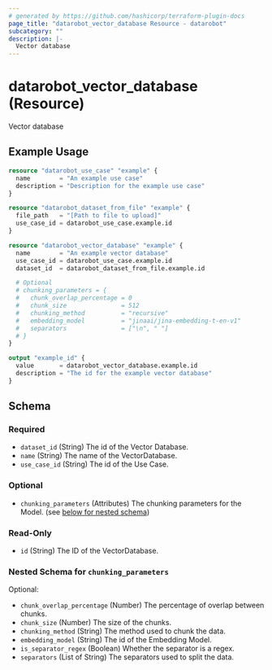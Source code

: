 ```yaml
---
# generated by https://github.com/hashicorp/terraform-plugin-docs
page_title: "datarobot_vector_database Resource - datarobot"
subcategory: ""
description: |-
  Vector database
---
```


# datarobot_vector_database (Resource)

Vector database

## Example Usage

```terraform
resource "datarobot_use_case" "example" {
  name        = "An example use case"
  description = "Description for the example use case"
}

resource "datarobot_dataset_from_file" "example" {
  file_path   = "[Path to file to upload]"
  use_case_id = datarobot_use_case.example.id
}

resource "datarobot_vector_database" "example" {
  name        = "An example vector database"
  use_case_id = datarobot_use_case.example.id
  dataset_id  = datarobot_dataset_from_file.example.id

  # Optional
  # chunking_parameters = {
  #   chunk_overlap_percentage = 0
  #   chunk_size               = 512
  #   chunking_method          = "recursive"
  #   embedding_model          = "jinaai/jina-embedding-t-en-v1"
  #   separators               = ["\n", " "]
  # }
}

output "example_id" {
  value       = datarobot_vector_database.example.id
  description = "The id for the example vector database"
}
```

<!-- schema generated by tfplugindocs -->
## Schema

### Required

- `dataset_id` (String) The id of the Vector Database.
- `name` (String) The name of the VectorDatabase.
- `use_case_id` (String) The id of the Use Case.

### Optional

- `chunking_parameters` (Attributes) The chunking parameters for the Model. (see [below for nested schema](#nestedatt--chunking_parameters))

### Read-Only

- `id` (String) The ID of the VectorDatabase.

<a id="nestedatt--chunking_parameters"></a>
### Nested Schema for `chunking_parameters`

Optional:

- `chunk_overlap_percentage` (Number) The percentage of overlap between chunks.
- `chunk_size` (Number) The size of the chunks.
- `chunking_method` (String) The method used to chunk the data.
- `embedding_model` (String) The id of the Embedding Model.
- `is_separator_regex` (Boolean) Whether the separator is a regex.
- `separators` (List of String) The separators used to split the data.
